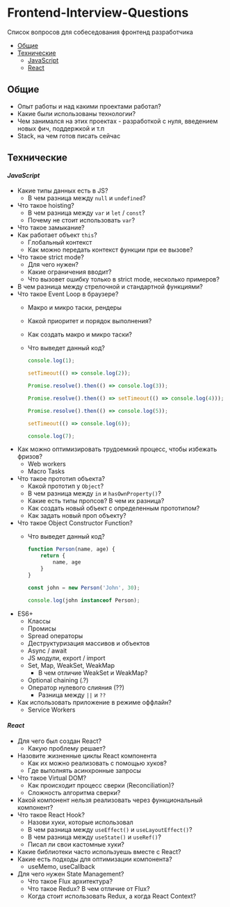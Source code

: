 # Frontend-Interview-Questions
Список вопросов для собеседования фронтенд разработчика

- [Общие](#general)  
- [Технические](#technical)  
	- [JavaScript](#javascript)
	- [React](#react)
	
<a name="general"/>

## Общие 
- Опыт работы и над какими проектами работал?
- Какие были использованы технологии?
- Чем занимался на этих проектах - разработкой с нуля, введением новых фич, поддержкой и т.п
- Stack, на чем готов писать сейчас

<a name="technical"/>

## Технические

<a name="javascript"/>

#### _JavaScript_

- Какие типы данных есть в JS? 
	- В чем разница между `null` и `undefined`?
- Что такое hoisting?
	- В чем разница между `var` и `let` / `const`?
	- Почему не стоит использовать `var`?
- Что такое замыкание?
- Как работает объект `this`?
	- Глобальный контекст
	- Как можно передать контекст функции при ее вызове? 
- Что такое strict mode?
	- Для чего нужен?
	- Какие ограничения вводит?
	- Что вызовет ошибку только в strict mode, несколько примеров?
- В чем разница между стрелочной и стандартной функциями?
- Что такое Event Loop в браузере?
	- Макро и микро таски, рендеры
	- Какой приоритет и порядок выполнения?
	- Как создать макро и микро таски?
	- Что выведет данный код?
	
		```javascript
		console.log(1);

		setTimeout(() => console.log(2));

		Promise.resolve().then(() => console.log(3));

		Promise.resolve().then(() => setTimeout(() => console.log(4)));

		Promise.resolve().then(() => console.log(5));

		setTimeout(() => console.log(6));

		console.log(7);
		```
- Как можно оптимизировать трудоемкий процесс, чтобы избежать фризов?
	- Web workers
	- Macro Tasks
- Что такое прототип объекта?
	- Какой прототип у `Object`?
	- В чем разница между `in` и `hasOwnProperty()`?
	- Какие есть типы пропсов? В чем их разница?
	- Как создать новый объект с определенным прототипом? 
	- Как задать новый проп объекту?
- Что такое Object Constructor Function?
	- Что выведет данный код?

		```js
		function Person(name, age) {
			return {
				name, age
			}
		}

		const john = new Person('John', 30);

		console.log(john instanceof Person);
		```
- ES6+
	- Классы
	- Промисы
	- Spread операторы
	- Деструктуризация массивов и объектов
	- Async / await
	- JS модули, export / import
	- Set, Map, WeakSet, WeakMap
		- В чем отличие WeakSet и WeakMap? 
	- Optional chaining (.?)
	- Оператор нулевого слияния (??)
		- Разница между `||` и `??`
- Как использовать приложение в режиме оффлайн?
	- Service Workers

<a name="react"/>

#### _React_

- Для чего был создан React?
	- Какую проблему решает?
- Назовите жизненные циклы React компонента
	- Как их можно реализовать с помощью хуков?
	- Где выполнять асинхронные запросы
- Что такое Virtual DOM?
	- Как происходит процесс сверки (Reconciliation)?
	- Сложность алгоритма сверки?
- Какой компонент нельзя реализовать через функциональный компонент?
- Что такое React Hook?
	- Назови хуки, которые использовал
	- В чем разница между `useEffect()` и `useLayoutEffect()`?
	- В чем разница между `useState()` и `useRef()`?
	- Писал ли свои кастомные хуки?
- Какие библиотеки часто используешь вместе с React?
- Какие есть подходы для оптимизации компонента?
	- useMemo, useCallback
- Для чего нужен State Management?
	- Что такое Flux архитектура?
	- Что такое Redux? В чем отличие от Flux?
	- Когда стоит использовать Redux, а когда React Context?



